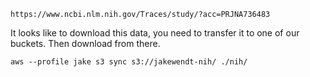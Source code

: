 

```
https://www.ncbi.nlm.nih.gov/Traces/study/?acc=PRJNA736483
```

It looks like to download this data, you need to transfer it to one of our buckets. Then download from there.

```
aws --profile jake s3 sync s3://jakewendt-nih/ ./nih/
```


